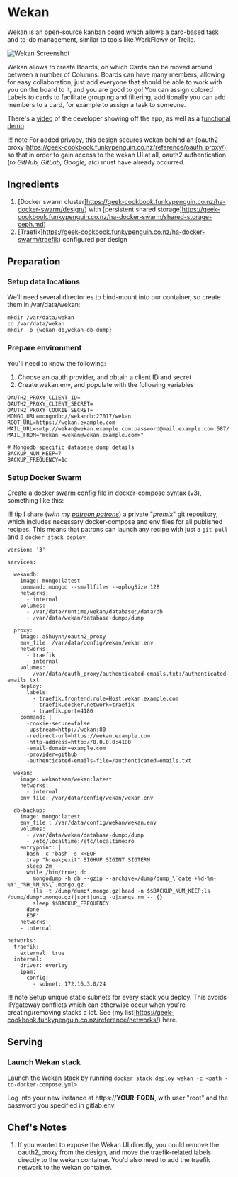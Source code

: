 # Wekan

Wekan is an open-source kanban board which allows a card-based task and to-do management, similar to tools like WorkFlowy or Trello.

![Wekan Screenshot](../images/wekan.jpg)

Wekan allows to create Boards, on which Cards can be moved around between a number of Columns. Boards can have many members, allowing for easy collaboration, just add everyone that should be able to work with you on the board to it, and you are good to go! You can assign colored Labels to cards to facilitate grouping and filtering, additionally you can add members to a card, for example to assign a task to someone.

There's a [video](https://www.youtube.com/watch?v=N3iMLwCNOro) of the developer showing off the app, as well as a f[unctional demo](https://wekan.indie.host/b/t2YaGmyXgNkppcFBq/wekan-fork-roadmap).

!!! note
    For added privacy, this design secures wekan behind an [oauth2 proxy]https://geek-cookbook.funkypenguin.co.nz/reference/oauth_proxy/), so that in order to gain access to the wekan UI at all, oauth2 authentication (_to GitHub, GitLab, Google, etc_) must have already occurred.

## Ingredients

1. [Docker swarm cluster]https://geek-cookbook.funkypenguin.co.nz/ha-docker-swarm/design/) with [persistent shared storage]https://geek-cookbook.funkypenguin.co.nz/ha-docker-swarm/shared-storage-ceph.md)
2. [Traefik]https://geek-cookbook.funkypenguin.co.nz/ha-docker-swarm/traefik) configured per design

## Preparation

### Setup data locations

We'll need several directories to bind-mount into our container, so create them in /var/data/wekan:

```
mkdir /var/data/wekan
cd /var/data/wekan
mkdir -p {wekan-db,wekan-db-dump}
```

### Prepare environment

You'll need to know the following:

1. Choose an oauth provider, and obtain a client ID and secret
2. Create wekan.env, and populate with the following variables

```
OAUTH2_PROXY_CLIENT_ID=
OAUTH2_PROXY_CLIENT_SECRET=
OAUTH2_PROXY_COOKIE_SECRET=
MONGO_URL=mongodb://wekandb:27017/wekan
ROOT_URL=https://wekan.example.com
MAIL_URL=smtp://wekan@wekan.example.com:password@mail.example.com:587/
MAIL_FROM="Wekan <wekan@wekan.example.com>"

# Mongodb specific database dump details
BACKUP_NUM_KEEP=7
BACKUP_FREQUENCY=1d
```

### Setup Docker Swarm

Create a docker swarm config file in docker-compose syntax (v3), something like this:

!!! tip
    I share (_with my [patreon patrons](https://www.patreon.com/funkypenguin)_) a private "_premix_" git repository, which includes necessary docker-compose and env files for all published recipes. This means that patrons can launch any recipe with just a ```git pull``` and a ```docker stack deploy``` 

```
version: '3'

services:

  wekandb:
    image: mongo:latest
    command: mongod --smallfiles --oplogSize 128
    networks:
      - internal
    volumes:
      - /var/data/runtime/wekan/database:/data/db
      - /var/data/wekan/database-dump:/dump

  proxy:
    image: a5huynh/oauth2_proxy
    env_file: /var/data/config/wekan/wekan.env
    networks:
      - traefik
      - internal
    volumes:
      - /var/data/oauth_proxy/authenticated-emails.txt:/authenticated-emails.txt
    deploy:
      labels:
        - traefik.frontend.rule=Host:wekan.example.com
        - traefik.docker.network=traefik
        - traefik.port=4180
    command: |
      -cookie-secure=false
      -upstream=http://wekan:80
      -redirect-url=https://wekan.example.com
      -http-address=http://0.0.0.0:4180
      -email-domain=example.com
      -provider=github
      -authenticated-emails-file=/authenticated-emails.txt

  wekan:
    image: wekanteam/wekan:latest
    networks:
      - internal
    env_file: /var/data/config/wekan/wekan.env

  db-backup:
    image: mongo:latest
    env_file : /var/data/config/wekan/wekan.env
    volumes:
      - /var/data/wekan/database-dump:/dump
      - /etc/localtime:/etc/localtime:ro
    entrypoint: |
      bash -c 'bash -s <<EOF
      trap "break;exit" SIGHUP SIGINT SIGTERM
      sleep 2m
      while /bin/true; do
        mongodump -h db --gzip --archive=/dump/dump_\`date +%d-%m-%Y"_"%H_%M_%S\`.mongo.gz
        (ls -t /dump/dump*.mongo.gz|head -n $$BACKUP_NUM_KEEP;ls /dump/dump*.mongo.gz)|sort|uniq -u|xargs rm -- {}
        sleep $$BACKUP_FREQUENCY
      done
      EOF'
    networks:
    - internal    

networks:
  traefik:
    external: true
  internal:
    driver: overlay
    ipam:
      config:
        - subnet: 172.16.3.0/24
```

!!! note
    Setup unique static subnets for every stack you deploy. This avoids IP/gateway conflicts which can otherwise occur when you're creating/removing stacks a lot. See [my list]https://geek-cookbook.funkypenguin.co.nz/reference/networks/) here.



## Serving

### Launch Wekan stack

Launch the Wekan stack by running ```docker stack deploy wekan -c <path -to-docker-compose.yml>```

Log into your new instance at https://**YOUR-FQDN**, with user "root" and the password you specified in gitlab.env.

## Chef's Notes 

1. If you wanted to expose the Wekan UI directly, you could remove the oauth2_proxy from the design, and move the traefik-related labels directly to the wekan container. You'd also need to add the traefik network to the wekan container.